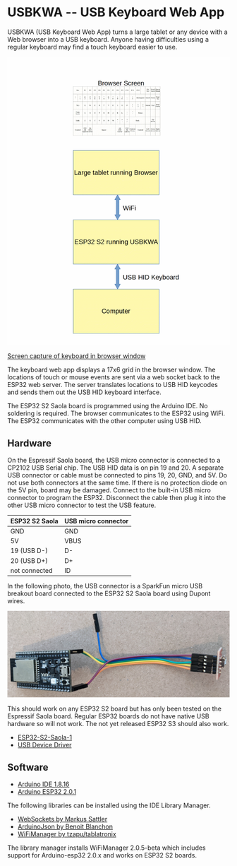 # USBKWA -- USB Keyboard Web App

USBKWA (USB Keyboard Web App) turns a large tablet or any device with a Web
browser into a USB keyboard. Anyone having difficulties using a regular
keyboard may find a touch keyboard easier to use.

![System Block Diagram](./images/usbkwa_system_diag.gif)

[Screen capture of keyboard in browser window](./images/Screen_Keyboard.gif)

The keyboard web app displays a 17x6 grid in the browser window. The locations
of touch or mouse events are sent via a web socket back to the ESP32 web
server. The server translates locations to USB HID keycodes and sends them out
the USB HID keyboard interface.

The ESP32 S2 Saola board is programmed using the Arduino IDE. No soldering is
required. The browser communicates to the ESP32 using WiFi. The ESP32
communicates with the other computer using USB HID.

## Hardware

On the Espressif Saola board, the USB micro connector is connected to a CP2102
USB Serial chip. The USB HID data is on pin 19 and 20. A separate USB connector
or cable must be connected to pins 19, 20, GND, and 5V. Do not use both
connectors at the same time. If there is no protection diode on the 5V
pin, board may be damaged. Connect to the built-in USB micro
connector to program the ESP32. Disconnect the cable then plug it into the
other USB micro connector to test the USB feature.

ESP32 S2 Saola      |USB micro connector
--------------------|---------------------
GND                 |GND
5V                  |VBUS
19 (USB D-)         |D-
20 (USB D+)         |D+
not connected       |ID

In the following photo, the USB connector is a SparkFun micro USB breakout board
connected to the ESP32 S2 Saola board using Dupont wires.

![ESPS2 S2 with second USB connector](./images/esp32s2_usb.jpg)

This should work on any ESP32 S2 board but has only been tested on the
Espressif Saola board. Regular ESP32 boards do not have native USB hardware so
will not work. The not yet released ESP32 S3 should also work.

* [ESP32-S2-Saola-1](https://docs.espressif.com/projects/esp-idf/en/latest/esp32s2/hw-reference/esp32s2/user-guide-saola-1-v1.2.html)
* [USB Device Driver](https://docs.espressif.com/projects/esp-idf/en/latest/esp32s2/api-reference/peripherals/usb_device.html)

## Software

* [Arduino IDE 1.8.16](https://www.arduino.cc/en/software)
* [Arduino ESP32 2.0.1](https://docs.espressif.com/projects/arduino-esp32/en/latest/installing.html#installing-using-boards-manager)

The following libraries can be installed using the IDE Library Manager.

* [WebSockets by Markus Sattler](https://github.com/Links2004/arduinoWebSockets)
* [ArduinoJson by Benoit Blanchon](https://arduinojson.org/)
* [WiFiManager by tzapu/tablatronix](https://github.com/tzapu/WiFiManager)

The library manager installs WiFiManager 2.0.5-beta which includes support
for Arduino-esp32 2.0.x and works on ESP32 S2 boards.
